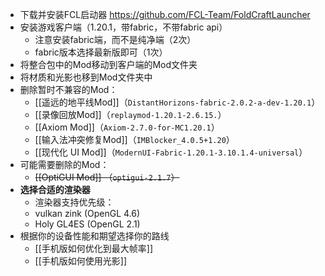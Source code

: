 - 下载并安装FCL启动器 https://github.com/FCL-Team/FoldCraftLauncher
- 安装游戏客户端（1.20.1，带fabric，不带fabric api）
  - 注意安装fabric端，而不是纯净端（2次）
  - fabric版本选择最新版即可（1次）
- 将整合包中的Mod移动到客户端的Mod文件夹
- 将材质和光影也移到Mod文件夹中
- 删除暂时不兼容的Mod：
  - [[遥远的地平线Mod]]（`DistantHorizons-fabric-2.0.2-a-dev-1.20.1`）
  - [[录像回放Mod]]（`replaymod-1.20.1-2.6.15.`）
  - [[Axiom Mod]]（`Axiom-2.7.0-for-MC1.20.1`）
  - [[输入法冲突修复Mod]]（`IMBlocker_4.0.5+1.20`）
  - [[现代化 UI Mod]]（`ModernUI-Fabric-1.20.1-3.10.1.4-universal`）
- 可能需要删除的Mod：
  - ~~[[OptiGUI Mod]] （`optigui-2.1.7`）~~
- **选择合适的渲染器**
  - 渲染器支持优先级：
  - vulkan zink (OpenGL 4.6)
  - Holy GL4ES (OpenGL 2.1)
- 根据你的设备性能和期望选择你的路线
  - [[手机版如何优化到最大帧率]]
  - [[手机版如何使用光影]]